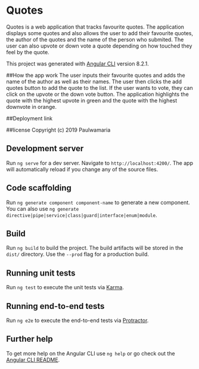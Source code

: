 # Quotes
Quotes is a web application that tracks favourite quotes. The application displays some quotes and also allows the user to add their favourite quotes, the author of the quotes and the name of the person who submited. The user can also upvote or down vote a quote depending on how touched they feel by the quote.

This project was generated with [Angular CLI](https://github.com/angular/angular-cli) version 8.2.1.

##How the app work
The user inputs their favourite quotes and adds the name of the author as well as their names. The user then clicks the add quotes button to add the quote to the list. If the user wants to vote, they can click on the upvote or the down vote button. The application highlights the quote with the highest upvote in green and the quote with the highest downvote in orange.

##Deployment link

##license
Copyright (c) 2019 Paulwamaria
## Development server

Run `ng serve` for a dev server. Navigate to `http://localhost:4200/`. The app will automatically reload if you change any of the source files.

## Code scaffolding

Run `ng generate component component-name` to generate a new component. You can also use `ng generate directive|pipe|service|class|guard|interface|enum|module`.

## Build

Run `ng build` to build the project. The build artifacts will be stored in the `dist/` directory. Use the `--prod` flag for a production build.

## Running unit tests

Run `ng test` to execute the unit tests via [Karma](https://karma-runner.github.io).

## Running end-to-end tests

Run `ng e2e` to execute the end-to-end tests via [Protractor](http://www.protractortest.org/).

## Further help

To get more help on the Angular CLI use `ng help` or go check out the [Angular CLI README](https://github.com/angular/angular-cli/blob/master/README.md).
